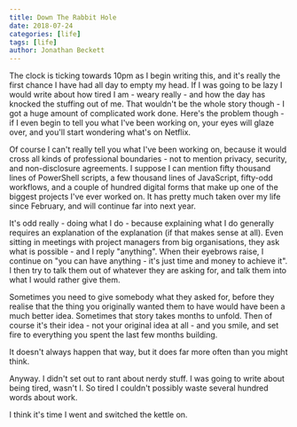 ```yaml
---
title: Down The Rabbit Hole
date: 2018-07-24
categories: [life]
tags: [life]
author: Jonathan Beckett
---
```


The clock is ticking towards 10pm as I begin writing this, and it's really the first chance I have had all day to empty my head. If I was going to be lazy I would write about how tired I am - weary really - and how the day has knocked the stuffing out of me. That wouldn't be the whole story though - I got a huge amount of complicated work done. Here's the problem though - if I even begin to tell you what I've been working on, your eyes will glaze over, and you'll start wondering what's on Netflix.

Of course I can't really tell you what I've been working on, because it would cross all kinds of professional boundaries - not to mention privacy, security, and non-disclosure agreements. I suppose I can mention fifty thousand lines of PowerShell scripts, a few thousand lines of JavaScript, fifty-odd workflows, and a couple of hundred digital forms that make up one of the biggest projects I've ever worked on. It has pretty much taken over my life since February, and will continue far into next year.

It's odd really - doing what I do - because explaining what I do generally requires an explanation of the explanation (if that makes sense at all). Even sitting in meetings with project managers from big organisations, they ask what is possible - and I reply "anything". When their eyebrows raise, I continue on "you can have anything - it's just time and money to achieve it". I then try to talk them out of whatever they are asking for, and talk them into what I would rather give them.

Sometimes you need to give somebody what they asked for, before they realise that the thing you originally wanted them to have would have been a much better idea. Sometimes that story takes months to unfold. Then of course it's their idea - not your original idea at all - and you smile, and set fire to everything you spent the last few months building.

It doesn't always happen that way, but it does far more often than you might think.

Anyway. I didn't set out to rant about nerdy stuff. I was going to write about being tired, wasn't I. So tired I couldn't possibly waste several hundred words about work.

I think it's time I went and switched the kettle on.